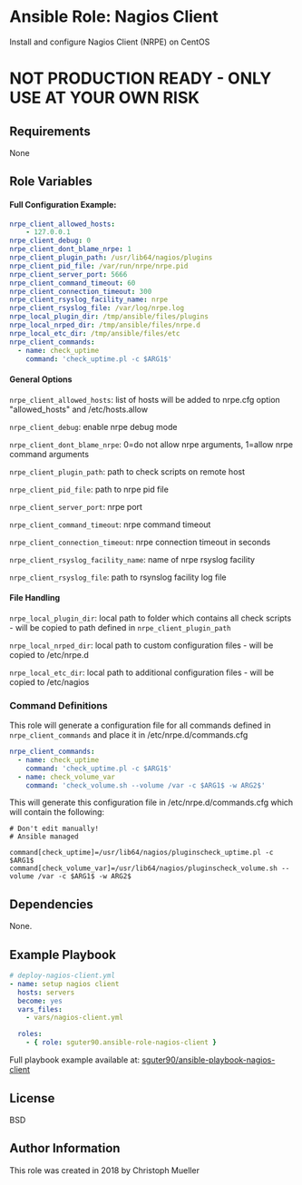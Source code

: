 Ansible Role: Nagios Client
=========

Install and configure Nagios Client (NRPE) on CentOS

# NOT PRODUCTION READY - ONLY USE AT YOUR OWN RISK

Requirements
------------

None

Role Variables
--------------
#### Full Configuration Example:
```yaml
nrpe_client_allowed_hosts:
    - 127.0.0.1
nrpe_client_debug: 0
nrpe_client_dont_blame_nrpe: 1
nrpe_client_plugin_path: /usr/lib64/nagios/plugins
nrpe_client_pid_file: /var/run/nrpe/nrpe.pid
nrpe_client_server_port: 5666
nrpe_client_command_timeout: 60
nrpe_client_connection_timeout: 300
nrpe_client_rsyslog_facility_name: nrpe
nrpe_client_rsyslog_file: /var/log/nrpe.log
nrpe_local_plugin_dir: /tmp/ansible/files/plugins
nrpe_local_nrped_dir: /tmp/ansible/files/nrpe.d
nrpe_local_etc_dir: /tmp/ansible/files/etc
nrpe_client_commands:
  - name: check_uptime
    command: 'check_uptime.pl -c $ARG1$'
```

#### General Options

`nrpe_client_allowed_hosts`: list of hosts will be added to nrpe.cfg option "allowed_hosts" and /etc/hosts.allow

`nrpe_client_debug`: enable nrpe debug mode

`nrpe_client_dont_blame_nrpe`:  0=do not allow nrpe arguments, 1=allow nrpe command arguments

`nrpe_client_plugin_path`: path to check scripts on remote host

`nrpe_client_pid_file`: path to nrpe pid file

`nrpe_client_server_port`: nrpe port

`nrpe_client_command_timeout`: nrpe command timeout

`nrpe_client_connection_timeout`: nrpe connection timeout in seconds

`nrpe_client_rsyslog_facility_name`: name of nrpe rsyslog facility

`nrpe_client_rsyslog_file`: path to rsynslog facility log file

#### File Handling

`nrpe_local_plugin_dir`: local path to folder which contains all check scripts - will be copied to path defined in `nrpe_client_plugin_path`

`nrpe_local_nrped_dir`: local path to custom configuration files - will be copied to /etc/nrpe.d

`nrpe_local_etc_dir`: local path to additional configuration files - will be copied to /etc/nagios 

### Command Definitions
This role will generate a configuration file for all commands defined in `nrpe_client_commands` and place it in /etc/nrpe.d/commands.cfg

```yaml
nrpe_client_commands:
  - name: check_uptime
    command: 'check_uptime.pl -c $ARG1$'
  - name: check_volume_var
    command: 'check_volume.sh --volume /var -c $ARG1$ -w ARG2$'
```

This will generate this configuration file in /etc/nrpe.d/commands.cfg which will contain the following:
```
# Don't edit manually!
# Ansible managed

command[check_uptime]=/usr/lib64/nagios/pluginscheck_uptime.pl -c $ARG1$
command[check_volume_var]=/usr/lib64/nagios/pluginscheck_volume.sh --volume /var -c $ARG1$ -w ARG2$
```



Dependencies
------------

None.

Example Playbook
----------------

```yaml
# deploy-nagios-client.yml
- name: setup nagios client
  hosts: servers
  become: yes
  vars_files:
    - vars/nagios-client.yml

  roles:
    - { role: sguter90.ansible-role-nagios-client }
```

Full playbook example available at: [sguter90/ansible-playbook-nagios-client](https://github.com/sguter90/ansible-playbook-nagios-client)

License
-------

BSD

Author Information
------------------

This role was created in 2018 by Christoph Mueller
